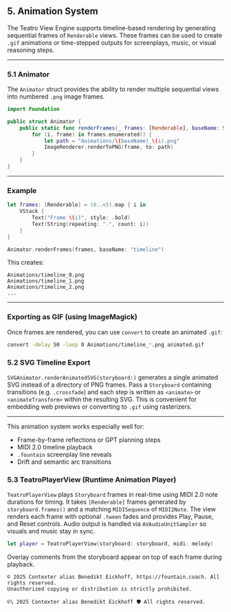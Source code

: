 ## 5. Animation System

The Teatro View Engine supports timeline-based rendering by generating sequential frames of `Renderable` views. These frames can be used to create `.gif` animations or time-stepped outputs for screenplays, music, or visual reasoning steps.

---

### 5.1 Animator

The `Animator` struct provides the ability to render multiple sequential views into numbered `.png` image frames.

```swift
import Foundation

public struct Animator {
    public static func renderFrames(_ frames: [Renderable], baseName: String = "frame") {
        for (i, frame) in frames.enumerated() {
            let path = "Animations/\(baseName)_\(i).png"
            ImageRenderer.renderToPNG(frame, to: path)
        }
    }
}
```

---

### Example

```swift
let frames: [Renderable] = (0..<5).map { i in
    VStack {
        Text("Frame \(i)", style: .bold)
        Text(String(repeating: ".", count: i))
    }
}

Animator.renderFrames(frames, baseName: "timeline")
```

This creates:

```
Animations/timeline_0.png
Animations/timeline_1.png
Animations/timeline_2.png
...
```

---

### Exporting as GIF (using ImageMagick)

Once frames are rendered, you can use `convert` to create an animated `.gif`:

```bash
convert -delay 50 -loop 0 Animations/timeline_*.png animated.gif
```

### 5.2 SVG Timeline Export

`SVGAnimator.renderAnimatedSVG(storyboard:)` generates a single animated SVG
instead of a directory of PNG frames. Pass a `Storyboard` containing transitions
(e.g. `.crossfade`) and each step is written as `<animate>` or
`<animateTransform>` within the resulting SVG. This is convenient for embedding
web previews or converting to `.gif` using rasterizers.

---

This animation system works especially well for:
- Frame-by-frame reflections or GPT planning steps
- MIDI 2.0 timeline playback
- `.fountain` screenplay line reveals
- Drift and semantic arc transitions

### 5.3 TeatroPlayerView (Runtime Animation Player)

`TeatroPlayerView` plays `Storyboard` frames in real-time using MIDI 2.0 note
durations for timing. It takes `[Renderable]` frames generated by
`storyboard.frames()` and a matching `MIDISequence` of `MIDI2Note`. The view renders each frame
with optional `.tween` fades and provides Play, Pause, and Reset controls.
Audio output is handled via `AVAudioUnitSampler` so visuals and music stay in
sync.

```swift
let player = TeatroPlayerView(storyboard: storyboard, midi: melody)
```

Overlay comments from the storyboard appear on top of each frame during
playback.


```
© 2025 Contexter alias Benedikt Eickhoff, https://fountain.coach. All rights reserved.
Unauthorized copying or distribution is strictly prohibited.
```



``````text
©\ 2025 Contexter alias Benedikt Eickhoff 🛡️ All rights reserved.
``````
